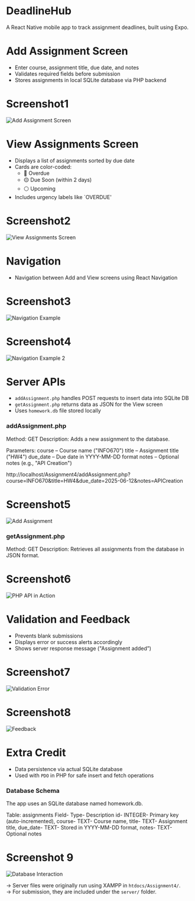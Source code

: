 # DeadlineHub

A React Native mobile app to track assignment deadlines, built using Expo.

# Add Assignment Screen
- Enter course, assignment title, due date, and notes  
- Validates required fields before submission  
- Stores assignments in local SQLite database via PHP backend

# Screenshot1  
![Add Assignment Screen](./screenshot1.png)

# View Assignments Screen
- Displays a list of assignments sorted by due date  
- Cards are color-coded:
  - 🔴 Overdue
  - 🟡 Due Soon (within 2 days)
  - ⚪ Upcoming  
- Includes urgency labels like `OVERDUE'

# Screenshot2  
![View Assignments Screen](./screenshot2.png)

# Navigation
- Navigation between Add and View screens using React Navigation

# Screenshot3  
![Navigation Example](./screenshot3.png)

# Screenshot4  
![Navigation Example 2](./screenshot4.png)

# Server APIs
- `addAssignment.php` handles POST requests to insert data into SQLite DB  
- `getAssignment.php` returns data as JSON for the View screen  
- Uses `homework.db` file stored locally

### addAssignment.php
Method: GET
Description: Adds a new assignment to the database.

Parameters:
course – Course name ("INFO670")
title – Assignment title ("HW4")
due_date – Due date in YYYY-MM-DD format
notes – Optional notes (e.g., "API Creation")

http://localhost/Assignment4/addAssignment.php?course=INFO670&title=HW4&due_date=2025-06-12&notes=APICreation

# Screenshot5 
![Add Assignment](./screenshot6.png)

### getAssignment.php
Method: GET
Description: Retrieves all assignments from the database in JSON format.

# Screenshot6
![PHP API in Action](./screenshot5.png)

# Validation and Feedback
- Prevents blank submissions  
- Displays error or success alerts accordingly  
- Shows server response message ("Assignment added”)

# Screenshot7 
![Validation Error](./screenshot7.png)

# Screenshot8
![Feedback](./screenshot8.png)

# Extra Credit
- Data persistence via actual SQLite database
- Used with `PDO` in PHP for safe insert and fetch operations

### Database Schema
The app uses an SQLite database named homework.db.

Table: assignments
Field- Type- Description
id-	INTEGER-	Primary key (auto-incremented), 
course-	TEXT-	Course name,
title-	TEXT-	Assignment title,
due_date-	TEXT-	Stored in YYYY-MM-DD format,
notes-	TEXT-	Optional notes

# Screenshot 9
![Database Interaction](./screenshot9.png)

-> Server files were originally run using XAMPP in `htdocs/Assignment4/`.  
-> For submission, they are included under the `server/` folder.

